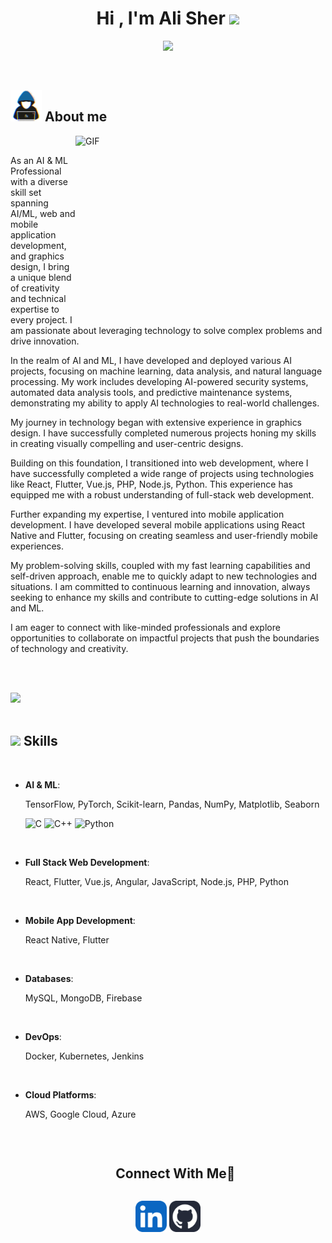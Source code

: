 <h1 align="center"><b>Hi , I'm Ali Sher </b><img src="https://media.giphy.com/media/hvRJCLFzcasrR4ia7z/giphy.gif" width="35"></h1>

<p align="center">
  <a href="https://github.com/DenverCoder1/readme-typing-svg"><img src="https://readme-typing-svg.herokuapp.com?font=Time+New+Roman&color=cyan&size=25&center=true&vCenter=true&width=600&height=100&lines=Assalamu+O+Alaikum+Warahmatullah..&hearts;++;Self-taught+Front-End+Developer,;Computer+Science+Student,;CTF+Newbie,;Active+Learner/Researcher,;Love+to+learn+new+stuffs..<3"></a>
</p>
<br>

## <picture><img src = "https://github.com/0xAbdulKhalid/0xAbdulKhalid/raw/main/assets/mdImages/about_me.gif" width = 50px></picture> **About me**
<picture> <img align="right" src="https://media.giphy.com/media/SWoSkN6DxTszqIKEqv/giphy.gif" top="500" height="300" width="400" alt="GIF"></picture>
<br>

<p>
As an AI & ML Professional with a diverse skill set spanning AI/ML, web and mobile application development, and graphics design, I bring a unique blend of creativity and technical expertise to every project. I am passionate about leveraging technology to solve complex problems and drive innovation.

In the realm of AI and ML, I have developed and deployed various AI projects, focusing on machine learning, data analysis, and natural language processing. My work includes developing AI-powered security systems, automated data analysis tools, and predictive maintenance systems, demonstrating my ability to apply AI technologies to real-world challenges.

My journey in technology began with extensive experience in graphics design. I have successfully completed numerous projects honing my skills in creating visually compelling and user-centric designs.

Building on this foundation, I transitioned into web development, where I have successfully completed a wide range of projects using technologies like React, Flutter, Vue.js, PHP, Node.js, Python. This experience has equipped me with a robust understanding of full-stack web development.

Further expanding my expertise, I ventured into mobile application development. I have developed several mobile applications using React Native and Flutter, focusing on creating seamless and user-friendly mobile experiences.

My problem-solving skills, coupled with my fast learning capabilities and self-driven approach, enable me to quickly adapt to new technologies and situations. I am committed to continuous learning and innovation, always seeking to enhance my skills and contribute to cutting-edge solutions in AI and ML.

I am eager to connect with like-minded professionals and explore opportunities to collaborate on impactful projects that push the boundaries of technology and creativity.

<br><br>

<img src="https://user-images.githubusercontent.com/73097560/115834477-dbab4500-a447-11eb-908a-139a6edaec5c.gif"><br><br>

## <img src="https://media2.giphy.com/media/QssGEmpkyEOhBCb7e1/giphy.gif?cid=ecf05e47a0n3gi1bfqntqmob8g9aid1oyj2wr3ds3mg700bl&rid=giphy.gif" width ="25"><b> Skills</b>
<br>


<p align="center">

- **AI & ML**:

	TensorFlow, PyTorch, Scikit-learn, Pandas, NumPy, Matplotlib, Seaborn
    
    ![C](https://img.shields.io/badge/C%20-%232370ED.svg?style=for-the-badge&logo=c&logoColor=white)
    ![C++](https://img.shields.io/badge/C++%20-%2300599C.svg?style=for-the-badge&logo=c%2B%2B&logoColor=white)
    ![Python](https://img.shields.io/badge/Python%20-%2314354C.svg?style=for-the-badge&logo=python&logoColor=white)
<br>

- **Full Stack Web Development**:

	React, Flutter, Vue.js, Angular, JavaScript, Node.js, PHP, Python
<br>

- **Mobile App Development**:

	React Native, Flutter
<br>

- **Databases**:

	MySQL, MongoDB, Firebase
<br>

- **DevOps**:

	Docker, Kubernetes, Jenkins
<br>

- **Cloud Platforms**:

	AWS, Google Cloud, Azure
<br>


<!-- Connect with me -->
<!--h2 without bottom border-->
<div id="user-content-toc">
  <ul align="center">
    <summary><h2 style="display: inline-block">Connect With Me🤝</h2></summary>
  </ul>
</div>

<!--icons and links-->
<p align="center">
<a href="https://www.linkedin.com/in/heyalisher/" target="blank"><img align="" src="https://github.com/tandpfun/skill-icons/blob/main/icons/LinkedIn.svg" alt="linkedin" height="50" width="50" /></a>
<a href="https://github.com/heyalisher" target="blank"><img align="" src="https://github.com/tandpfun/skill-icons/blob/main/icons/Github-Dark.svg" alt="github" height="50" width="50" /></a>
</p>
